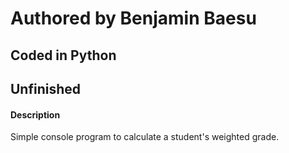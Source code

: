 # Authored by Benjamin Baesu #
## Coded in Python ##
## Unfinished ##

#### Description ####
Simple console program to calculate a student's weighted grade. 
